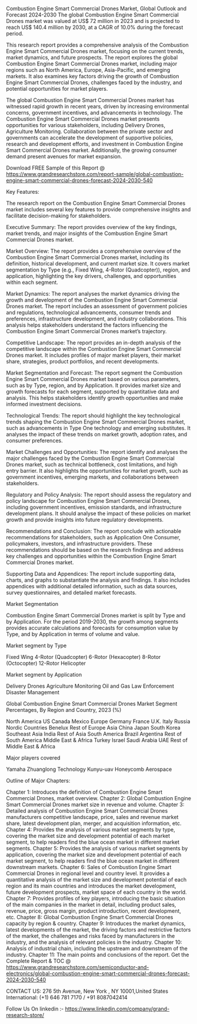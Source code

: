 Combustion Engine Smart Commercial Drones Market, Global Outlook and Forecast 2024-2030
The global Combustion Engine Smart Commercial Drones market was valued at US$ 72 million in 2023 and is projected to reach US$ 140.4 million by 2030, at a CAGR of 10.0% during the forecast period.

This research report provides a comprehensive analysis of the Combustion Engine Smart Commercial Drones market, focusing on the current trends, market dynamics, and future prospects. The report explores the global Combustion Engine Smart Commercial Drones market, including major regions such as North America, Europe, Asia-Pacific, and emerging markets. It also examines key factors driving the growth of Combustion Engine Smart Commercial Drones, challenges faced by the industry, and potential opportunities for market players.

The global Combustion Engine Smart Commercial Drones market has witnessed rapid growth in recent years, driven by increasing environmental concerns, government incentives, and advancements in technology. The Combustion Engine Smart Commercial Drones market presents opportunities for various stakeholders, including Delivery Drones, Agriculture Monitoring. Collaboration between the private sector and governments can accelerate the development of supportive policies, research and development efforts, and investment in Combustion Engine Smart Commercial Drones market. Additionally, the growing consumer demand present avenues for market expansion.

Download FREE Sample of this Report @ https://www.grandresearchstore.com/report-sample/global-combustion-engine-smart-commercial-drones-forecast-2024-2030-540

Key Features:

The research report on the Combustion Engine Smart Commercial Drones market includes several key features to provide comprehensive insights and facilitate decision-making for stakeholders.

Executive Summary: The report provides overview of the key findings, market trends, and major insights of the Combustion Engine Smart Commercial Drones market.

Market Overview: The report provides a comprehensive overview of the Combustion Engine Smart Commercial Drones market, including its definition, historical development, and current market size. It covers market segmentation by Type (e.g., Fixed Wing, 4-Rotor (Quadcopter)), region, and application, highlighting the key drivers, challenges, and opportunities within each segment.

Market Dynamics: The report analyses the market dynamics driving the growth and development of the Combustion Engine Smart Commercial Drones market. The report includes an assessment of government policies and regulations, technological advancements, consumer trends and preferences, infrastructure development, and industry collaborations. This analysis helps stakeholders understand the factors influencing the Combustion Engine Smart Commercial Drones market’s trajectory.

Competitive Landscape: The report provides an in-depth analysis of the competitive landscape within the Combustion Engine Smart Commercial Drones market. It includes profiles of major market players, their market share, strategies, product portfolios, and recent developments.

Market Segmentation and Forecast: The report segment the Combustion Engine Smart Commercial Drones market based on various parameters, such as by Type, region, and by Application. It provides market size and growth forecasts for each segment, supported by quantitative data and analysis. This helps stakeholders identify growth opportunities and make informed investment decisions.

Technological Trends: The report should highlight the key technological trends shaping the Combustion Engine Smart Commercial Drones market, such as advancements in Type One technology and emerging substitutes. It analyses the impact of these trends on market growth, adoption rates, and consumer preferences.

Market Challenges and Opportunities: The report identify and analyses the major challenges faced by the Combustion Engine Smart Commercial Drones market, such as technical bottleneck, cost limitations, and high entry barrier. It also highlights the opportunities for market growth, such as government incentives, emerging markets, and collaborations between stakeholders.

Regulatory and Policy Analysis: The report should assess the regulatory and policy landscape for Combustion Engine Smart Commercial Drones, including government incentives, emission standards, and infrastructure development plans. It should analyse the impact of these policies on market growth and provide insights into future regulatory developments.

Recommendations and Conclusion: The report conclude with actionable recommendations for stakeholders, such as Application One Consumer, policymakers, investors, and infrastructure providers. These recommendations should be based on the research findings and address key challenges and opportunities within the Combustion Engine Smart Commercial Drones market.

Supporting Data and Appendices: The report include supporting data, charts, and graphs to substantiate the analysis and findings. It also includes appendices with additional detailed information, such as data sources, survey questionnaires, and detailed market forecasts.

Market Segmentation

Combustion Engine Smart Commercial Drones market is split by Type and by Application. For the period 2019-2030, the growth among segments provides accurate calculations and forecasts for consumption value by Type, and by Application in terms of volume and value.

Market segment by Type

Fixed Wing
4-Rotor (Quadcopter)
6-Rotor (Hexacopter)
8-Rotor (Octocopter)
12-Rotor
Helicopter

Market segment by Application

Delivery Drones
Agriculture Monitoring
Oil and Gas
Law Enforcement
Disaster Management

Global Combustion Engine Smart Commercial Drones Market Segment Percentages, By Region and Country, 2023 (%)

North America
US
Canada
Mexico
Europe
Germany
France
U.K.
Italy
Russia
Nordic Countries
Benelux
Rest of Europe
Asia
China
Japan
South Korea
Southeast Asia
India
Rest of Asia
South America
Brazil
Argentina
Rest of South America
Middle East & Africa
Turkey
Israel
Saudi Arabia
UAE
Rest of Middle East & Africa

Major players covered

Yamaha
Zhuanglong Technology
Kunyu-uav
Honeycomb Aerospace

Outline of Major Chapters:

Chapter 1: Introduces the definition of Combustion Engine Smart Commercial Drones, market overview.
Chapter 2: Global Combustion Engine Smart Commercial Drones market size in revenue and volume.
Chapter 3: Detailed analysis of Combustion Engine Smart Commercial Drones manufacturers competitive landscape, price, sales and revenue market share, latest development plan, merger, and acquisition information, etc.
Chapter 4: Provides the analysis of various market segments by type, covering the market size and development potential of each market segment, to help readers find the blue ocean market in different market segments.
Chapter 5: Provides the analysis of various market segments by application, covering the market size and development potential of each market segment, to help readers find the blue ocean market in different downstream markets.
Chapter 6: Sales of Combustion Engine Smart Commercial Drones in regional level and country level. It provides a quantitative analysis of the market size and development potential of each region and its main countries and introduces the market development, future development prospects, market space of each country in the world.
Chapter 7: Provides profiles of key players, introducing the basic situation of the main companies in the market in detail, including product sales, revenue, price, gross margin, product introduction, recent development, etc.
Chapter 8: Global Combustion Engine Smart Commercial Drones capacity by region & country.
Chapter 9: Introduces the market dynamics, latest developments of the market, the driving factors and restrictive factors of the market, the challenges and risks faced by manufacturers in the industry, and the analysis of relevant policies in the industry.
Chapter 10: Analysis of industrial chain, including the upstream and downstream of the industry.
Chapter 11: The main points and conclusions of the report.
Get the Complete Report & TOC @ https://www.grandresearchstore.com/semiconductor-and-electronics/global-combustion-engine-smart-commercial-drones-forecast-2024-2030-540

CONTACT US:
276 5th Avenue, New York , NY 10001,United States
International: (+1) 646 781 7170 / +91 8087042414

Follow Us On linkedin :- https://www.linkedin.com/company/grand-research-store/
